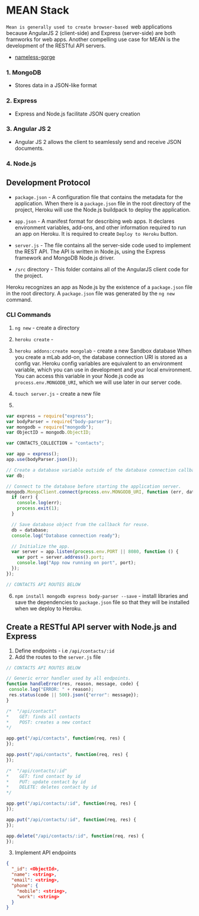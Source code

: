 # MEAN Stack
`Mean is generally used to create browser-based `web applications because AngularJS 2 (client-side) and Express (server-side) are both framworks for web apps.  Another compelling use case for MEAN is the development of the RESTful API servers.  

 * [nameless-gorge](https://nameless-gorge-11654.herokuapp.com/)

### 1. MongoDB
  * Stores data in a JSON-like format
  
### 2. Express
  * Express and Node.js facilitate JSON query creation

### 3. Angular JS 2
 * Angular JS 2 allows the client to seamlessly send and receive JSON documents.
 
### 4. Node.js
 

## Development Protocol

 * `package.json` - A configuration file that contains the metadata for the application. When there is a `package.json` file in the root directory of the project, Heroku will use the Node.js buildpack to deploy the application.
 
 * `app.json` - A manifest format for describing web apps.  It declares environment variables, add-ons, and other information required to run an app on Heroku.  It is required to create `Deploy to Heroku` button.
 
 * `server.js` - The file contains all the server-side code used to implement the REST API.  The API is written in Node.js, using the Express framework and MongoDB Node.js driver.
 
 * `/src` directory - This folder contains all of the AngularJS client code for the project.  
 
Heroku recognizes an app as Node.js by the existence of a `package.json` file in the root directory.   A `package.json` file was generated by the `ng new` command.



### CLI Commands

1. `ng new` - create a directory
2. `heroku create` - 
3. `heroku addons:create mongolab` - create a new Sandbox database
When you create a mLab add-on, the database connection URI is stored as a config var. Heroku config variables are equivalent to an environment variable, which you can use in development and your local environment. You can access this variable in your Node.js code as `process.env.MONGODB_URI`, which we will use later in our server code.

4. `touch server.js` - create a new file 
5. 
```Javascript
var express = require("express");
var bodyParser = require("body-parser");
var mongodb = require("mongodb");
var ObjectID = mongodb.ObjectID;

var CONTACTS_COLLECTION = "contacts";

var app = express();
app.use(bodyParser.json());

// Create a database variable outside of the database connection callback to reuse the connection pool in your app.
var db;

// Connect to the database before starting the application server.
mongodb.MongoClient.connect(process.env.MONGODB_URI, function (err, database) {
  if (err) {
    console.log(err);
    process.exit(1);
  }

  // Save database object from the callback for reuse.
  db = database;
  console.log("Database connection ready");

  // Initialize the app.
  var server = app.listen(process.env.PORT || 8080, function () {
    var port = server.address().port;
    console.log("App now running on port", port);
  });
});

// CONTACTS API ROUTES BELOW
```
6. `npm install mongodb express body-parser --save` - install libraries and save the dependencies to `package.json` file so that they will be installed when we deploy to Heroku.


## Create a RESTful API server with Node.js and Express
 1. Define endpoints - i.e `/api/contacts/:id`
 2. Add the routes to the `server.js` file
 ```javascript
 // CONTACTS API ROUTES BELOW

// Generic error handler used by all endpoints.
function handleError(res, reason, message, code) {
  console.log("ERROR: " + reason);
  res.status(code || 500).json({"error": message});
}

/*  "/api/contacts"
 *    GET: finds all contacts
 *    POST: creates a new contact
 */

app.get("/api/contacts", function(req, res) {
});

app.post("/api/contacts", function(req, res) {
});

/*  "/api/contacts/:id"
 *    GET: find contact by id
 *    PUT: update contact by id
 *    DELETE: deletes contact by id
 */

app.get("/api/contacts/:id", function(req, res) {
});

app.put("/api/contacts/:id", function(req, res) {
});

app.delete("/api/contacts/:id", function(req, res) {
});
 ```
3. Implement API endpoints
```json
{
  "_id": <ObjectId>,
  "name": <string>,
  "email": <string>,
  "phone": {
    "mobile": <string>,
    "work": <string>
  }
}
```
